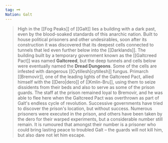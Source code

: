 ```yaml
---
tag: 🗝️
Nation: Galt
---
```

> High in the [[Fog Peaks]] of [[Galt]] lies a building with a dark past, even by the blood-soaked standards of this anarchic nation. Built to house political prisoners and other undesirables, soon after its construction it was discovered that its deepest cells connected to tunnels that led even further below into the [[Darklands]].  The building built by a temporary government known as the [[Galtcreed Pact]] was named **Galtcreed**, but the deep tunnels and cells below were eventually named the **Dread Dungeons**. Some of the cells are infested with dangerous [[Cytillesh|cytillesh]] fungus.
> Primarch [[Bremovir]], one of the leading lights of the Galtcreed Pact, allied himself with the [[Dero|dero]] of [[Kmlin-Bru]], using them to seize dissidents from their beds and also to serve as some of the prison guards. The staff at the prison remained loyal to Bremovir, and he was able to flee here when the Galtcreed Pact was overthrown as part of Galt's endless cycle of revolution. Successive governments have tried to discover the prison's location, but without success.
> Numerous prisoners were executed in the prison, and others have been taken by the dero for their warped experiments, but a considerable number still remain. It is rumoured that amongst their number is a prisoner who could bring lasting peace to troubled Galt – the guards will not kill him, but also dare not let him escape.









